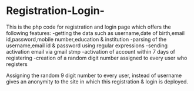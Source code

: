 Registration-Login-
===================

This is the php code for registration and login page which offers the following features:
-getting the data such as username,date of birth,email id,password,mobile number,education & institution
-parsing of the username,email id & password using regular expressions
-sending activation email via gmail stmp
-activation of account within 7 days of registering
-creation of a random digit number assigned to every user who registers

Assigning the random 9 digit number to every user, instead of username gives an anonymity to the site in which this registration & login is deployed. 
